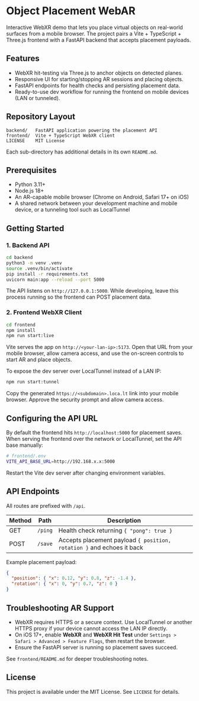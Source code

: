 # Object Placement WebAR

Interactive WebXR demo that lets you place virtual objects on real-world surfaces from a mobile browser. The project pairs a Vite + TypeScript + Three.js frontend with a FastAPI backend that accepts placement payloads.

## Features
- WebXR hit-testing via Three.js to anchor objects on detected planes.
- Responsive UI for starting/stopping AR sessions and placing objects.
- FastAPI endpoints for health checks and persisting placement data.
- Ready-to-use dev workflow for running the frontend on mobile devices (LAN or tunneled).

## Repository Layout
```
backend/   FastAPI application powering the placement API
frontend/  Vite + TypeScript WebXR client
LICENSE    MIT License
```

Each sub-directory has additional details in its own `README.md`.

## Prerequisites
- Python 3.11+
- Node.js 18+
- An AR-capable mobile browser (Chrome on Android, Safari 17+ on iOS)
- A shared network between your development machine and mobile device, or a tunneling tool such as LocalTunnel

## Getting Started

### 1. Backend API
```bash
cd backend
python3 -m venv .venv
source .venv/bin/activate
pip install -r requirements.txt
uvicorn main:app --reload --port 5000
```

The API listens on `http://127.0.0.1:5000`. While developing, leave this process running so the frontend can POST placement data.

### 2. Frontend WebXR Client
```bash
cd frontend
npm install
npm run start:live
```

Vite serves the app on `http://<your-lan-ip>:5173`. Open that URL from your mobile browser, allow camera access, and use the on-screen controls to start AR and place objects.

To expose the dev server over LocalTunnel instead of a LAN IP:
```bash
npm run start:tunnel
```

Copy the generated `https://<subdomain>.loca.lt` link into your mobile browser. Approve the security prompt and allow camera access.

## Configuring the API URL
By default the frontend hits `http://localhost:5000` for placement saves. When serving the frontend over the network or LocalTunnel, set the API base manually:
```bash
# frontend/.env
VITE_API_BASE_URL=http://192.168.x.x:5000
```

Restart the Vite dev server after changing environment variables.

## API Endpoints
All routes are prefixed with `/api`.

| Method | Path       | Description                              |
| ------ | ---------- | ---------------------------------------- |
| GET    | `/ping`    | Health check returning `{ "pong": true }` |
| POST   | `/save`    | Accepts placement payload `{ position, rotation }` and echoes it back |

Example placement payload:
```json
{
  "position": { "x": 0.12, "y": 0.8, "z": -1.4 },
  "rotation": { "x": 0, "y": 0.7, "z": 0 }
}
```

## Troubleshooting AR Support
- WebXR requires HTTPS or a secure context. Use LocalTunnel or another HTTPS proxy if your device cannot access the LAN IP directly.
- On iOS 17+, enable **WebXR** and **WebXR Hit Test** under `Settings > Safari > Advanced > Feature Flags`, then restart the browser.
- Ensure the FastAPI server is running so placement saves succeed.

See `frontend/README.md` for deeper troubleshooting notes.

## License
This project is available under the MIT License. See `LICENSE` for details.
